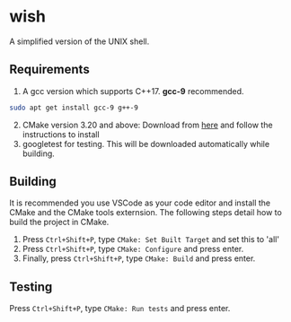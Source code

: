 # wish
A simplified version of the UNIX shell.

## Requirements

1. A gcc version which supports C++17. **gcc-9** recommended.

```bash
sudo apt get install gcc-9 g++-9
```
2. CMake version 3.20 and above: Download from [here](https://cmake.org/download/) and follow the instructions to install
3. googletest for testing. This will be downloaded automatically while building.

## Building

It is recommended you use VSCode as your code editor and install the CMake and the CMake tools externsion. The following steps detail how to build the project in CMake.

1. Press `Ctrl+Shift+P`, type `CMake: Set Built Target` and set this to 'all'
2. Press `Ctrl+Shift+P`, type `CMake: Configure` and press enter.
3. Finally, press `Ctrl+Shift+P`, type `CMake: Build` and press enter.

## Testing

Press `Ctrl+Shift+P`, type `CMake: Run tests` and press enter.
